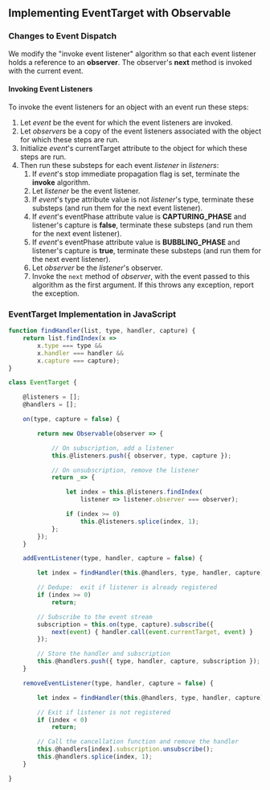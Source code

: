 ## Implementing EventTarget with Observable ##

### Changes to Event Dispatch ###

We modify the "invoke event listener" algorithm so that each event listener holds a
reference to an **observer**.  The observer's **next** method is invoked with the
current event.

#### Invoking Event Listeners ####

To invoke the event listeners for an object with an event run these steps:

1. Let *event* be the event for which the event listeners are invoked.
1. Let *observers* be a copy of the event listeners associated with the object for which
   these steps are run.
1. Initialize *event*'s currentTarget attribute to the object for which these steps are
   run.
1. Then run these substeps for each event *listener* in *listeners*:
    1. If *event*'s stop immediate propagation flag is set, terminate the **invoke**
       algorithm.
    1. Let *listener* be the event listener.
    1. If *event*'s type attribute value is not *listener*'s type, terminate these substeps
       (and run them for the next event listener).
    1. If *event*'s eventPhase attribute value is **CAPTURING_PHASE** and listener's
       capture is **false**, terminate these substeps (and run them for the next event
       listener).
    1. If *event*'s eventPhase attribute value is **BUBBLING_PHASE** and listener's
       capture is **true**, terminate these substeps (and run them for the next event
       listener).
    1. Let *observer* be the *listener*'s observer.
    1. Invoke the `next` method of *observer*, with the event passed to this algorithm
       as the first argument.  If this throws any exception, report the exception.

### EventTarget Implementation in JavaScript ###

```js
function findHandler(list, type, handler, capture) {
    return list.findIndex(x =>
        x.type === type &&
        x.handler === handler &&
        x.capture === capture);
}

class EventTarget {

    @listeners = [];
    @handlers = [];

    on(type, capture = false) {

        return new Observable(observer => {

            // On subscription, add a listener
            this.@listeners.push({ observer, type, capture });

            // On unsubscription, remove the listener
            return _=> {

                let index = this.@listeners.findIndex(
                    listener => listener.observer === observer);

                if (index >= 0)
                    this.@listeners.splice(index, 1);
            };
        });
    }

    addEventListener(type, handler, capture = false) {

        let index = findHandler(this.@handlers, type, handler, capture);

        // Dedupe:  exit if listener is already registered
        if (index >= 0)
            return;

        // Subscribe to the event stream
        subscription = this.on(type, capture).subscribe({
            next(event) { handler.call(event.currentTarget, event) }
        });

        // Store the handler and subscription
        this.@handlers.push({ type, handler, capture, subscription });
    }

    removeEventListener(type, handler, capture = false) {

        let index = findHandler(this.@handlers, type, handler, capture);

        // Exit if listener is not registered
        if (index < 0)
            return;

        // Call the cancellation function and remove the handler
        this.@handlers[index].subscription.unsubscribe();
        this.@handlers.splice(index, 1);
    }

}
```
